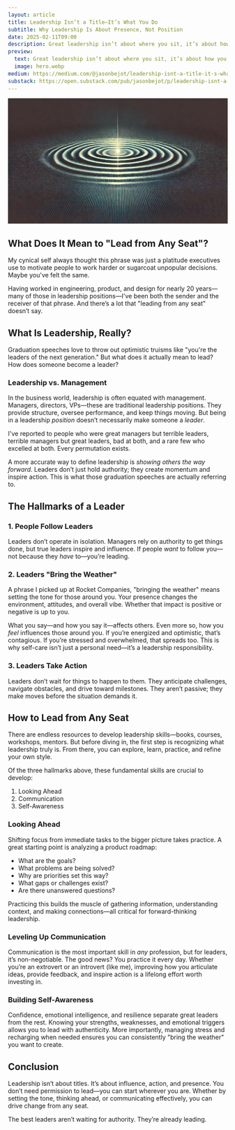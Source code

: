 ```yaml
---
layout: article
title: Leadership Isn’t a Title—It’s What You Do
subtitle: Why Leadership Is About Presence, Not Position
date: 2025-02-11T09:00
description: Great leadership isn’t about where you sit, it’s about how you show up. Explore key traits and skills that help you lead from anywhere.
preview:
  text: Great leadership isn’t about where you sit, it’s about how you show up. Explore key traits and skills that help you lead from anywhere.
  image: hero.webp
medium: https://medium.com/@jasonbejot/leadership-isnt-a-title-it-s-what-you-do-dbc048df229b
substack: https://open.substack.com/pub/jasonbejot/p/leadership-isnt-a-titleits-what-you
---
```

![](./hero.webp)

## What Does It Mean to "Lead from Any Seat"?

My cynical self always thought this phrase was just a platitude executives use to motivate people to work harder or sugarcoat unpopular decisions. Maybe you've felt the same.

Having worked in engineering, product, and design for nearly 20 years—many of those in leadership positions—I've been both the sender and the receiver of that phrase. And there’s a lot that "leading from any seat" doesn’t say.

## What Is Leadership, Really?

Graduation speeches love to throw out optimistic truisms like "you're the leaders of the next generation." But what does it actually mean to lead? How does someone become a leader?

### Leadership vs. Management

In the business world, leadership is often equated with management. Managers, directors, VPs—these are traditional leadership positions. They provide structure, oversee performance, and keep things moving. But being in a leadership _position_ doesn’t necessarily make someone a _leader_.

I've reported to people who were great managers but terrible leaders, terrible managers but great leaders, bad at both, and a rare few who excelled at both. Every permutation exists.

A more accurate way to define leadership is _showing others the way forward_. Leaders don’t just hold authority; they create momentum and inspire action. This is what those graduation speeches are actually referring to.

## The Hallmarks of a Leader

### 1. People Follow Leaders

Leaders don’t operate in isolation. Managers rely on authority to get things done, but true leaders inspire and influence. If people _want_ to follow you—not because they _have_ to—you’re leading.

### 2. Leaders "Bring the Weather"

A phrase I picked up at Rocket Companies, "bringing the weather" means setting the tone for those around you. Your presence changes the environment, attitudes, and overall vibe. Whether that impact is positive or negative is up to you.

What you say—and how you say it—affects others. Even more so, how you _feel_ influences those around you. If you’re energized and optimistic, that’s contagious. If you’re stressed and overwhelmed, that spreads too. This is why self-care isn’t just a personal need—it’s a leadership responsibility.

### 3. Leaders Take Action

Leaders don’t wait for things to happen to them. They anticipate challenges, navigate obstacles, and drive toward milestones. They aren’t passive; they make moves before the situation demands it.

## How to Lead from Any Seat

There are endless resources to develop leadership skills—books, courses, workshops, mentors. But before diving in, the first step is recognizing what leadership truly is. From there, you can explore, learn, practice, and refine your own style.

Of the three hallmarks above, these fundamental skills are crucial to develop:

1. Looking Ahead
2. Communication
3. Self-Awareness

### Looking Ahead

Shifting focus from immediate tasks to the bigger picture takes practice. A great starting point is analyzing a product roadmap:

- What are the goals?
- What problems are being solved?
- Why are priorities set this way?
- What gaps or challenges exist?
- Are there unanswered questions?

Practicing this builds the muscle of gathering information, understanding context, and making connections—all critical for forward-thinking leadership.

### Leveling Up Communication

Communication is the most important skill in _any_ profession, but for leaders, it’s non-negotiable. The good news? You practice it every day. Whether you’re an extrovert or an introvert (like me), improving how you articulate ideas, provide feedback, and inspire action is a lifelong effort worth investing in.

### Building Self-Awareness

Confidence, emotional intelligence, and resilience separate great leaders from the rest. Knowing your strengths, weaknesses, and emotional triggers allows you to lead with authenticity. More importantly, managing stress and recharging when needed ensures you can consistently "bring the weather" you want to create.

## Conclusion

Leadership isn’t about titles. It’s about influence, action, and presence. You don’t need permission to lead—you can start wherever you are. Whether by setting the tone, thinking ahead, or communicating effectively, you can drive change from any seat.

The best leaders aren’t waiting for authority. They’re already leading.
